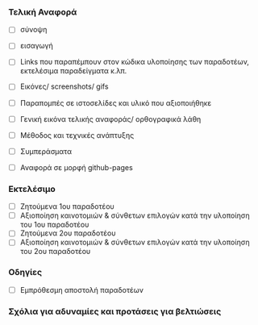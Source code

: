 ### Τελική Αναφορά
- [ ] σύνοψη
- [ ] εισαγωγή
- [ ] Links που παραπέμπουν στον κώδικα υλοποίησης των παραδοτέων, εκτελέσιμα παραδείγματα κ.λπ.
- [ ] Εικόνες/ screenshots/ gifs
- [ ] Παραπομπές σε ιστοσελίδες και υλικό που αξιοποιήθηκε
- [ ] Γενική εικόνα τελικής αναφοράς/ ορθογραφικά λάθη
- [ ] Μέθοδος και τεχνικές ανάπτυξης
- [ ] Συμπεράσματα
- [ ] Αναφορά σε μορφή github-pages


### Εκτελέσιμο
- [ ] Ζητούμενα 1ου παραδοτέου
- [ ] Αξιοποίηση καινοτομιών & σύνθετων επιλογών κατά την υλοποίηση του 1ου παραδοτέου
- [ ] Ζητούμενα 2ου παραδοτέου
- [ ] Αξιοποίηση καινοτομιών & σύνθετων επιλογών κατά την υλοποίηση του 2ου παραδοτέου

### Οδηγίες
- [ ] Εμπρόθεσμη αποστολή παραδοτέων

### Σχόλια για αδυναμίες και προτάσεις για βελτιώσεις
